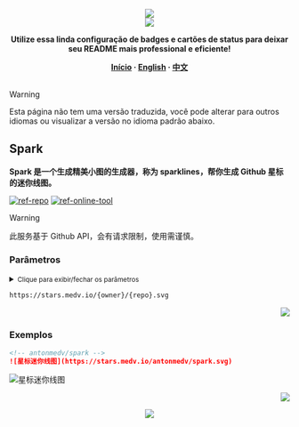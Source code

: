 <a name="readme-top"></a>

<div align="center">
  <div>
    <img src="https://capsule-render.vercel.app/api?type=waving&color=4D908E&height=160&section=header">
  </div>
  <a href="https://github.com/xiaohuohumax/readme-widget-hub">
    <img src="https://readme-typing-svg.demolab.com?font=Fira+Code&size=32&pause=1000&width=416&height=68&lines=%F0%9F%8E%96%EF%B8%8FReadme+Widget+Hub%F0%9F%8E%96%EF%B8%8F"/>
  </a>
  <p><b>Utilize essa linda configuração de badges e cartões de status para deixar seu README mais professional e eficiente!</b></p>
  <div>
    <b>
       <a href="/README_pt-BR.md">Início</a>
      · <a href="README_en-US.md">English</a>
      · <a href="README.md">中文</a>
    </b>
  </div>
  <br/>
</div>

> [!Warning]
> Esta página não tem uma versão traduzida, você pode alterar para outros idiomas ou visualizar a versão no idioma padrão abaixo.

## Spark

**Spark 是一个生成精美小图的生成器，称为 sparklines，帮你生成 Github 星标的迷你线图。**

[![ref-repo]](https://github.com/antonmedv/spark)
[![ref-online-tool]](https://stars.medv.io/)

> [!Warning]
> 此服务基于 Github API，会有请求限制，使用需谨慎。

### Parâmetros

<details >
<summary><small>Clique para exibir/fechar os parâmetros</small></summary><p></p>

| Nome | Tipo | Obrigatório | Padrão | Descrição | Mais Observações |
| -------------------- | -------------------- | ------------------------ | ----------------------- | --------------------------- | ------------------------------- |
| ![ref-params] | | | | | |
| `owner` | `string` | `true` |  | Github 用户名 |  |
| `repo` | `string` | `true` |  | Github 仓库名 |  |

</details>

```txt
https://stars.medv.io/{owner}/{repo}.svg
```

<p align="right"><a href="#readme-top"><img src="https://img.shields.io/badge/Voltar%20ao%20topo%20da%20página-555555?style=for-the-badge"></a></p>

### Exemplos

```markdown
<!-- antonmedv/spark -->
![星标迷你线图](https://stars.medv.io/antonmedv/spark.svg)
```

<div>
  <img src="https://stars.medv.io/antonmedv/spark.svg" alt="星标迷你线图" />
</div>

<p align="right"><a href="#readme-top"><img src="https://img.shields.io/badge/Voltar%20ao%20topo%20da%20página-555555?style=for-the-badge"></a></p>

<div align="center">
  <img src="https://capsule-render.vercel.app/api?type=waving&color=4D908E&height=100&section=footer">
</div>

[ref-params]: https://img.shields.io/badge/Caminho%20dos%20Parâmetros-526E86

[ref-actions]: https://img.shields.io/badge/Parâmetros%20de%20Ação-526E86

[ref-repo]: https://img.shields.io/badge/Repositório-555555?style=for-the-badge&logo=github

[ref-online-tool]: https://img.shields.io/badge/Ferramentas%20Online-F94144?style=for-the-badge&logo=data:image/svg+xml;base64,PHN2ZyB4bWxucz0iaHR0cDovL3d3dy53My5vcmcvMjAwMC9zdmciIGNsYXNzPSJpb25pY29uIiB2aWV3Qm94PSIwIDAgNTEyIDUxMiI+PHBhdGggZD0iTTIwOCAzNTJoLTY0YTk2IDk2IDAgMDEwLTE5Mmg2NE0zMDQgMTYwaDY0YTk2IDk2IDAgMDEwIDE5MmgtNjRNMTYzLjI5IDI1NmgxODcuNDIiIGZpbGw9Im5vbmUiIHN0cm9rZT0iI2ZmZiIgc3Ryb2tlLWxpbmVjYXA9InJvdW5kIiBzdHJva2UtbGluZWpvaW49InJvdW5kIiBzdHJva2Utd2lkdGg9IjM2Ii8+PC9zdmc+
